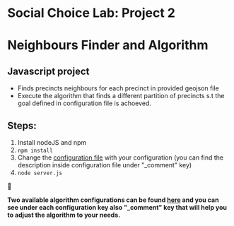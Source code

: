 # Social Choice Lab: Project 2
# Neighbours Finder and Algorithm

## Javascript project
- Finds precincts neighbours for each precinct in provided geojson file 
- Execute the algorithm that finds a different partition of precincts s.t the goal defined in configuration file is achoeved.


## Steps:
1. Install nodeJS and npm
2. ``` npm install ```
3. Change the [configuration file](config/default.json) with your configuration (you can find the description inside configuration file under "_comment" key)
4. ```node server.js```

:thought_balloon:

**Two available algorithm configurations can be found [here](config/algorithmConfig) and you can see under each configuration key also "_comment" key that will help you to adjust the algorithm to your needs.**

